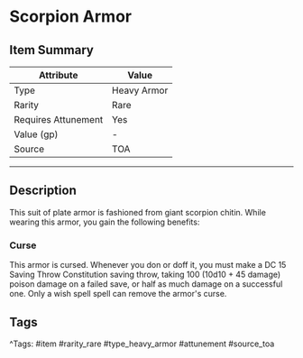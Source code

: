 # Scorpion Armor

## Item Summary

| Attribute            | Value                        |
|----------------------|------------------------------|
| Type                 | Heavy Armor |
| Rarity               | Rare             |
| Requires Attunement  | Yes                |
| Value (gp)           | -    |
| Source               | TOA |

---

## Description

This suit of plate armor is fashioned from giant scorpion chitin. While wearing this armor, you gain the following benefits:

### Curse

This armor is cursed. Whenever you don or doff it, you must make a DC 15 Saving Throw Constitution saving throw, taking 100 (10d10 + 45 damage) poison damage on a failed save, or half as much damage on a successful one. Only a wish spell spell can remove the armor's curse.

## Tags

^Tags: #item #rarity_rare #type_heavy_armor #attunement #source_toa